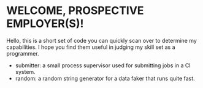 # WELCOME, PROSPECTIVE EMPLOYER(S)!

Hello, this is a short set of code you can quickly scan over to determine my
capabilities. I hope you find them useful in judging my skill set as a
programmer.

- submitter: a small process supervisor used for submitting jobs in a CI system.
- random: a random string generator for a data faker that runs quite fast.
